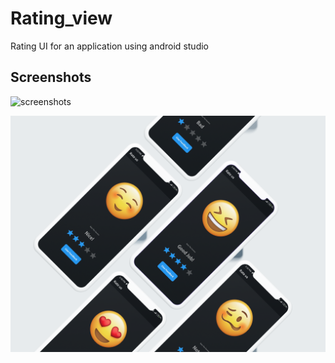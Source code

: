 # Rating_view
Rating UI for an application using android studio

## Screenshots
![screenshots](https://user-images.githubusercontent.com/70643900/95587105-41615200-0a5f-11eb-9e20-296d538019fa.png)

<img src="https://github.com/Sneha-Sajjanar/Rating_view/blob/main/Screenshots/screenshots.png" width="700" />







